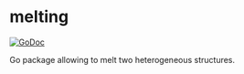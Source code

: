  melting
=========================================================

[![GoDoc](https://godoc.org/github.com/mbrt/melting?status.png)](https://godoc.org/github.com/mbrt/melting)

Go package allowing to melt two heterogeneous structures.
